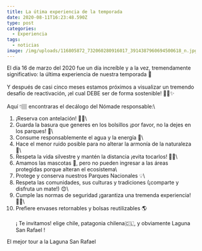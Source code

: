 ```yaml
---
title: La útima experiencia de la temporada
date: 2020-08-11T16:23:48.590Z
type: post
categories:
  - Experiencia
tags:
  - noticias
image: /img/uploads/116805872_732060280916017_3914387960694500618_n.jpg
---
```

El día 16 de marzo del 2020 fue un día increíble y a la vez, tremendamente significativo: la última experiencia de nuestra temporada 👐\
\
Y después de casi cinco meses estamos próximos a visualizar un tremendo desafío de reactivación, ¡el cual DEBE ser de forma sostenible! ✊🏽✨\
\
Aquí 👇🏽 encontraras el decálogo del Nómade responsable:\
1. ¡Reserva con antelación! ✍🏽\
2. Guarda la basura que generes en los bolsillos ¡por favor, no la dejes en los parques! 🙏\
3. Consume responsablemente el agua y la energía 👀\
4. Hace el menor ruido posible para no alterar la armonía de la naturaleza 🤫\
5. Respeta la vida silvestre y mantén la distancia ¡evita tocarlos! ✋🏼\
6. Amamos las mascotas 💙, pero no pueden ingresar a las áreas protegidas porque alteran el ecosistema\
7. Protege y conserva nuestros Parques Nacionales 💡\
8. Respeta las comunidades, sus culturas y tradiciones (¡comparte y disfruta un mate!) 😊\
9. Cumple las normas de seguridad ¡garantiza una tremenda experiencia! 💪🏽\
10. Prefiere envases retornables y bolsas reutilizables 🌎\
\
¡ Te invitamos! elige chile, patagonia chilena🇨🇱, y obviamente Laguna San Rafael !

El mejor tour a la Laguna San Rafael